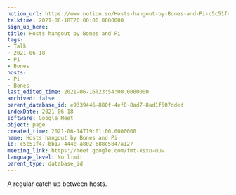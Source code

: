```yaml
---
notion_url: https://www.notion.so/Hosts-hangout-by-Bones-and-Pi-c5c51f47bb17444ca802688e5847a127
talktime: 2021-06-18T20:00:00.0000000
sign_up_here: 
title: Hosts hangout by Bones and Pi
tags:
- Talk
- 2021-06-18
- Pi
- Bones
hosts:
- Pi
- Bones
last_edited_time: 2021-06-16T23:54:00.0000000
archived: false
parent_database_id: e9339446-880f-4ef0-8ad7-8ad1f507dded
indexDate: 2021-06-18
software: Google Meet
object: page
created_time: 2021-06-14T19:01:00.0000000
name: Hosts hangout by Bones and Pi
id: c5c51f47-bb17-444c-a802-688e5847a127
meeting_link: https://meet.google.com/fmt-ksxu-uuv
language_level: No limit
parent_type: database_id
---
```


A regular catch up between hosts.


